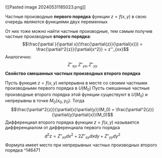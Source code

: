 ![[Pasted image 20240531185023.png]]

Частные производные **первого порядка** функции $z = f(x,y)$ в свою очередь являются функциями двух переменных

От них тоже можно найти частные производные, тем самым получив частные производные **второго порядка**: $$\frac{\partial }{\partial x}(\frac{\partial{z}}{\partial{x}}) = \frac{\partial^2{z}}{\partial{x^2}} = z''_{xx}$$Аналогично: $$Z''_{xy}, Z''_{yx}, Z''_{yy}$$
**Свойство смешанных частных производных второго порядка**

Пусть функция $z = f(x,y)$ непрерывна в месте со своими частными производными первого порядка в $U(M_0)$
Пусть смешанные частные производные второго порядка этой функции существуют в $U(M_0)$ и непрерывны в точке $M_0(x_0, y_0)$. Тогда $$\frac{\partial^2{z}}{\partial{x}\partial{y}}(M_0) = \frac{\partial^2{z}}{\partial{y}\partial{x}}(M_0)$$Дифференциал второго порядка функции $z = f(x,y)$ называется дифференциалом от дифференциала первого порядка
$$d^2z = Z''_{xx}dx^2 + 2Z''_{xy}dxdy + Z''_{yy}dy^2$$
Формула имеет место при непрерывных частных производных второго порядка ^146471


